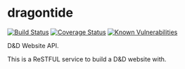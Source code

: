 # dragontide
[![Build Status](https://travis-ci.org/BlackChaosNL/dragontide.svg?branch=master)](https://travis-ci.org/BlackChaosNL/dragontide)
[![Coverage Status](https://coveralls.io/repos/github/BlackChaosNL/dragontide/badge.svg?branch=master)](https://coveralls.io/github/BlackChaosNL/dragontide?branch=master)
[![Known Vulnerabilities](https://snyk.io/test/github/BlackChaosNL/dragontide/badge.svg)](https://snyk.io/test/github/BlackChaosNL/dragontide)

D&amp;D Website API.

This is a ReSTFUL service to build a D&D website with. 
